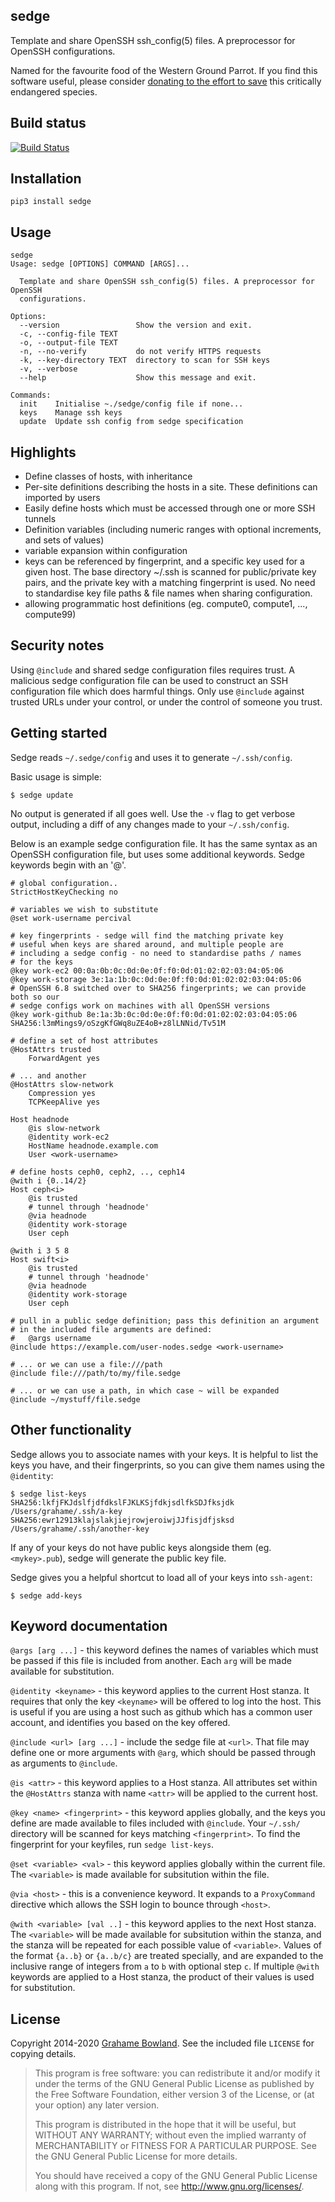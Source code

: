 sedge
------

Template and share OpenSSH ssh\_config(5) files. A preprocessor for
OpenSSH configurations.

Named for the favourite food of the Western Ground Parrot.
If you find this software useful, please consider
[donating to the effort to save](http://www.givenow.com.au/groundparrot)
this critically endangered species.

Build status
------------

[![Build Status](https://travis-ci.org/grahame/sedge.svg?branch=master)](https://travis-ci.org/grahame/sedge)

Installation
------------

    pip3 install sedge

Usage
-----
    sedge
    Usage: sedge [OPTIONS] COMMAND [ARGS]...

      Template and share OpenSSH ssh_config(5) files. A preprocessor for OpenSSH
      configurations.

    Options:
      --version                 Show the version and exit.
      -c, --config-file TEXT
      -o, --output-file TEXT
      -n, --no-verify           do not verify HTTPS requests
      -k, --key-directory TEXT  directory to scan for SSH keys
      -v, --verbose
      --help                    Show this message and exit.

    Commands:
      init    Initialise ~./sedge/config file if none...
      keys    Manage ssh keys
      update  Update ssh config from sedge specification



Highlights
-----------

 - Define classes of hosts, with inheritance
 - Per-site definitions describing the hosts in a site. These definitions can imported by users
 - Easily define hosts which must be accessed through one or more SSH tunnels
 - Definition variables (including numeric ranges with optional increments, and sets of values)
 - variable expansion within configuration
 - keys can be referenced by fingerprint, and a specific key used for a given host.
   The base directory ~/.ssh is scanned for public/private key pairs, and the
   private key with a matching fingerprint is used. No need to standardise key
   file paths & file names when sharing configuration.
 - allowing programmatic host definitions (eg. compute0, compute1, ..., compute99)

Security notes
--------------

Using `@include` and shared sedge configuration files requires trust. A malicious
sedge configuration file can be used to construct an SSH configuration file
which does harmful things. Only use `@include` against trusted URLs under your
control, or under the control of someone you trust.

Getting started
---------------

Sedge reads `~/.sedge/config` and uses it to generate `~/.ssh/config`.

Basic usage is simple:

    $ sedge update

No output is generated if all goes well. Use the `-v` flag to get
verbose output, including a diff of any changes made to your `~/.ssh/config`.

Below is an example sedge configuration file. It has the same syntax as an
OpenSSH configuration file, but uses some additional keywords. Sedge
keywords begin with an '@'.

    # global configuration..
    StrictHostKeyChecking no

    # variables we wish to substitute
    @set work-username percival

    # key fingerprints - sedge will find the matching private key
    # useful when keys are shared around, and multiple people are
    # including a sedge config - no need to standardise paths / names
    # for the keys
    @key work-ec2 00:0a:0b:0c:0d:0e:0f:f0:0d:01:02:02:03:04:05:06
    @key work-storage 3e:1a:1b:0c:0d:0e:0f:f0:0d:01:02:02:03:04:05:06
    # OpenSSH 6.8 switched over to SHA256 fingerprints; we can provide both so our
    # sedge configs work on machines with all OpenSSH versions
    @key work-github 8e:1a:3b:0c:0d:0e:0f:f0:0d:01:02:02:03:04:05:06 SHA256:l3mMings9/oSzgKfGWq8uZE4oB+z8lLNNid/Tv51M

    # define a set of host attributes
    @HostAttrs trusted
        ForwardAgent yes

    # ... and another
    @HostAttrs slow-network
        Compression yes
        TCPKeepAlive yes

    Host headnode
        @is slow-network
        @identity work-ec2
        HostName headnode.example.com
        User <work-username>

    # define hosts ceph0, ceph2, .., ceph14
    @with i {0..14/2}
    Host ceph<i>
        @is trusted
        # tunnel through 'headnode'
        @via headnode
        @identity work-storage
        User ceph

    @with i 3 5 8
    Host swift<i>
        @is trusted
        # tunnel through 'headnode'
        @via headnode
        @identity work-storage
        User ceph

    # pull in a public sedge definition; pass this definition an argument
    # in the included file arguments are defined:
    #   @args username
    @include https://example.com/user-nodes.sedge <work-username>

    # ... or we can use a file:///path
    @include file:///path/to/my/file.sedge

    # ... or we can use a path, in which case ~ will be expanded
    @include ~/mystuff/file.sedge

Other functionality
-------------------

Sedge allows you to associate names with your keys. It is helpful to list
the keys you have, and their fingerprints, so you can give them names using
the `@identity`:

    $ sedge list-keys
    SHA256:lkfjFKJdslfjdfdkslFJKLKSjfdkjsdlfkSDJfksjdk  /Users/grahame/.ssh/a-key
    SHA256:ewr12913klajslakjiejrowjeroiwjJJfisjdfjsksd  /Users/grahame/.ssh/another-key

If any of your keys do not have public keys alongside them (eg.
`<mykey>.pub`), sedge will generate the public key file.

Sedge gives you a helpful shortcut to load all of your keys into `ssh-agent`:

    $ sedge add-keys

Keyword documentation
---------------------

`@args [arg ...]` - this keyword defines the names of variables which must
be passed if this file is included from another. Each `arg` will be made
available for substitution.

`@identity <keyname>` - this keyword applies to the current Host stanza.
It requires that only the key `<keyname>` will be offered to log into the
host. This is useful if you are using a host such as github which has a
common user account, and identifies you based on the key offered.

`@include <url> [arg ...]` - include the sedge file at `<url>`. That file
may define one or more arguments with `@arg`, which should be passed
through as arguments to `@include`.

`@is <attr>` - this keyword applies to a Host stanza. All attributes set
within the `@HostAttrs` stanza with name `<attr>` will be applied to the
current host.

`@key <name> <fingerprint>` - this keyword applies globally, and the keys you
define are made available to files included with `@include`. Your `~/.ssh/`
directory will be scanned for keys matching `<fingerprint>`. To find the
fingerprint for your keyfiles, run `sedge list-keys`.

`@set <variable> <val>` - this keyword applies globally within the current
file. The `<variable>` is made available for subsitution within the file.

`@via <host>` - this is a convenience keyword. It expands to a `ProxyCommand`
directive which allows the SSH login to bounce through `<host>`.

`@with <variable> [val ..]` - this keyword applies to the next Host stanza.
The `<variable>` will be made available for subsitution within the stanza,
and the stanza will be repeated for each possible value of `<variable>`.
Values of the format `{a..b}` or `{a..b/c}` are treated specially, and are
expanded to the inclusive range of integers from `a` to `b` with optional
step `c`. If multiple `@with` keywords are applied to a Host stanza, the
product of their values is used for substitution.

License
-------

Copyright 2014-2020 [Grahame Bowland](mailto:grahame@oreamnos.com.au).
See the included file `LICENSE` for copying details.

> This program is free software: you can redistribute it and/or modify
> it under the terms of the GNU General Public License as published by
> the Free Software Foundation, either version 3 of the License, or
> (at your option) any later version.
>
> This program is distributed in the hope that it will be useful,
> but WITHOUT ANY WARRANTY; without even the implied warranty of
> MERCHANTABILITY or FITNESS FOR A PARTICULAR PURPOSE.  See the
> GNU General Public License for more details.
>
> You should have received a copy of the GNU General Public License
> along with this program.  If not, see <http://www.gnu.org/licenses/>.
